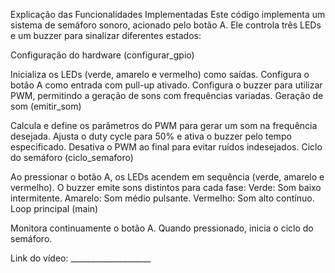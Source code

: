 Explicação das Funcionalidades Implementadas
Este código implementa um sistema de semáforo sonoro, acionado pelo botão A. Ele controla três LEDs e um buzzer para sinalizar diferentes estados:

Configuração do hardware (configurar_gpio)

Inicializa os LEDs (verde, amarelo e vermelho) como saídas.
Configura o botão A como entrada com pull-up ativado.
Configura o buzzer para utilizar PWM, permitindo a geração de sons com frequências variadas.
Geração de som (emitir_som)

Calcula e define os parâmetros do PWM para gerar um som na frequência desejada.
Ajusta o duty cycle para 50% e ativa o buzzer pelo tempo especificado.
Desativa o PWM ao final para evitar ruídos indesejados.
Ciclo do semáforo (ciclo_semaforo)

Ao pressionar o botão A, os LEDs acendem em sequência (verde, amarelo e vermelho).
O buzzer emite sons distintos para cada fase:
Verde: Som baixo intermitente.
Amarelo: Som médio pulsante.
Vermelho: Som alto contínuo.
Loop principal (main)

Monitora continuamente o botão A.
Quando pressionado, inicia o ciclo do semáforo.

Link do vídeo: ____________________